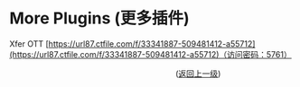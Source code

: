 # More Plugins (更多插件)  
Xfer OTT [https://url87.ctfile.com/f/33341887-509481412-a55712](https://url87.ctfile.com/f/33341887-509481412-a55712)（访问密码：5761）
  
  &emsp;&emsp;&emsp;&emsp;&emsp;&emsp;&emsp;&emsp;&emsp;&emsp;&emsp;&emsp;&emsp;&emsp;&emsp;&emsp;&emsp;&emsp;&emsp;&emsp;&emsp;([返回上一级](../README.md))